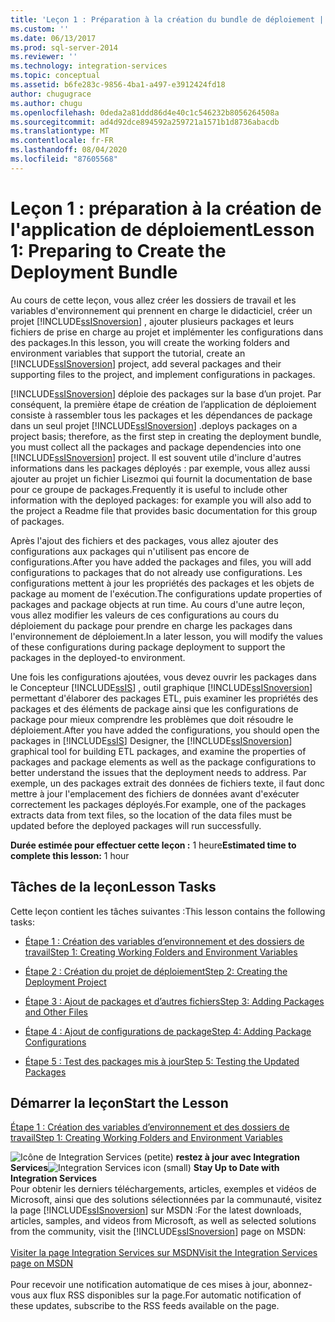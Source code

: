 ```yaml
---
title: 'Leçon 1 : Préparation à la création du bundle de déploiement | Microsoft Docs'
ms.custom: ''
ms.date: 06/13/2017
ms.prod: sql-server-2014
ms.reviewer: ''
ms.technology: integration-services
ms.topic: conceptual
ms.assetid: b6fe283c-9856-4ba1-a497-e3912424fd18
author: chugugrace
ms.author: chugu
ms.openlocfilehash: 0deda2a81ddd86d4e40c1c546232b8056264508a
ms.sourcegitcommit: ad4d92dce894592a259721a1571b1d8736abacdb
ms.translationtype: MT
ms.contentlocale: fr-FR
ms.lasthandoff: 08/04/2020
ms.locfileid: "87605568"
---
```

# <a name="lesson-1-preparing-to-create-the-deployment-bundle"></a><span data-ttu-id="9fcb8-102">Leçon 1 : préparation à la création de l'application de déploiement</span><span class="sxs-lookup"><span data-stu-id="9fcb8-102">Lesson 1: Preparing to Create the Deployment Bundle</span></span>
  <span data-ttu-id="9fcb8-103">Au cours de cette leçon, vous allez créer les dossiers de travail et les variables d'environnement qui prennent en charge le didacticiel, créer un projet [!INCLUDE[ssISnoversion](../includes/ssisnoversion-md.md)] , ajouter plusieurs packages et leurs fichiers de prise en charge au projet et implémenter les configurations dans des packages.</span><span class="sxs-lookup"><span data-stu-id="9fcb8-103">In this lesson, you will create the working folders and environment variables that support the tutorial, create an [!INCLUDE[ssISnoversion](../includes/ssisnoversion-md.md)] project, add several packages and their supporting files to the project, and implement configurations in packages.</span></span>  
  
 [!INCLUDE[ssISnoversion](../includes/ssisnoversion-md.md)] <span data-ttu-id="9fcb8-104">déploie des packages sur la base d’un projet. Par conséquent, la première étape de création de l’application de déploiement consiste à rassembler tous les packages et les dépendances de package dans un seul projet [!INCLUDE[ssISnoversion](../includes/ssisnoversion-md.md)] .</span><span class="sxs-lookup"><span data-stu-id="9fcb8-104">deploys packages on a project basis; therefore, as the first step in creating the deployment bundle, you must collect all the packages and package dependencies into one [!INCLUDE[ssISnoversion](../includes/ssisnoversion-md.md)] project.</span></span> <span data-ttu-id="9fcb8-105">Il est souvent utile d'inclure d'autres informations dans les packages déployés : par exemple, vous allez aussi ajouter au projet un fichier Lisezmoi qui fournit la documentation de base pour ce groupe de packages.</span><span class="sxs-lookup"><span data-stu-id="9fcb8-105">Frequently it is useful to include other information with the deployed packages: for example you will also add to the project a Readme file that provides basic documentation for this group of packages.</span></span>  
  
 <span data-ttu-id="9fcb8-106">Après l'ajout des fichiers et des packages, vous allez ajouter des configurations aux packages qui n'utilisent pas encore de configurations.</span><span class="sxs-lookup"><span data-stu-id="9fcb8-106">After you have added the packages and files, you will add configurations to packages that do not already use configurations.</span></span> <span data-ttu-id="9fcb8-107">Les configurations mettent à jour les propriétés des packages et les objets de package au moment de l'exécution.</span><span class="sxs-lookup"><span data-stu-id="9fcb8-107">The configurations update properties of packages and package objects at run time.</span></span> <span data-ttu-id="9fcb8-108">Au cours d'une autre leçon, vous allez modifier les valeurs de ces configurations au cours du déploiement du package pour prendre en charge les packages dans l'environnement de déploiement.</span><span class="sxs-lookup"><span data-stu-id="9fcb8-108">In a later lesson, you will modify the values of these configurations during package deployment to support the packages in the deployed-to environment.</span></span>  
  
 <span data-ttu-id="9fcb8-109">Une fois les configurations ajoutées, vous devez ouvrir les packages dans le Concepteur [!INCLUDE[ssIS](../includes/ssis-md.md)] , outil graphique [!INCLUDE[ssISnoversion](../includes/ssisnoversion-md.md)] permettant d'élaborer des packages ETL, puis examiner les propriétés des packages et des éléments de package ainsi que les configurations de package pour mieux comprendre les problèmes que doit résoudre le déploiement.</span><span class="sxs-lookup"><span data-stu-id="9fcb8-109">After you have added the configurations, you should open the packages in [!INCLUDE[ssIS](../includes/ssis-md.md)] Designer, the [!INCLUDE[ssISnoversion](../includes/ssisnoversion-md.md)] graphical tool for building ETL packages, and examine the properties of packages and package elements as well as the package configurations to better understand the issues that the deployment needs to address.</span></span> <span data-ttu-id="9fcb8-110">Par exemple, un des packages extrait des données de fichiers texte, il faut donc mettre à jour l'emplacement des fichiers de données avant d'exécuter correctement les packages déployés.</span><span class="sxs-lookup"><span data-stu-id="9fcb8-110">For example, one of the packages extracts data from text files, so the location of the data files must be updated before the deployed packages will run successfully.</span></span>  
  
 <span data-ttu-id="9fcb8-111">**Durée estimée pour effectuer cette leçon :** 1 heure</span><span class="sxs-lookup"><span data-stu-id="9fcb8-111">**Estimated time to complete this lesson:** 1 hour</span></span>  
  
## <a name="lesson-tasks"></a><span data-ttu-id="9fcb8-112">Tâches de la leçon</span><span class="sxs-lookup"><span data-stu-id="9fcb8-112">Lesson Tasks</span></span>  
 <span data-ttu-id="9fcb8-113">Cette leçon contient les tâches suivantes :</span><span class="sxs-lookup"><span data-stu-id="9fcb8-113">This lesson contains the following tasks:</span></span>  
  
-   [<span data-ttu-id="9fcb8-114">Étape 1 : Création des variables d’environnement et des dossiers de travail</span><span class="sxs-lookup"><span data-stu-id="9fcb8-114">Step 1: Creating Working Folders and Environment Variables</span></span>](../integration-services/lesson-1-1-creating-working-folders-and-environment-variables.md)  
  
-   [<span data-ttu-id="9fcb8-115">Étape 2 : Création du projet de déploiement</span><span class="sxs-lookup"><span data-stu-id="9fcb8-115">Step 2: Creating the Deployment Project</span></span>](../integration-services/lesson-1-2-creating-the-deployment-project.md)  
  
-   [<span data-ttu-id="9fcb8-116">Étape 3 : Ajout de packages et d’autres fichiers</span><span class="sxs-lookup"><span data-stu-id="9fcb8-116">Step 3: Adding Packages and Other Files</span></span>](../integration-services/lesson-1-3-adding-packages-and-other-files.md)  
  
-   [<span data-ttu-id="9fcb8-117">Étape 4 : Ajout de configurations de package</span><span class="sxs-lookup"><span data-stu-id="9fcb8-117">Step 4: Adding Package Configurations</span></span>](../integration-services/lesson-1-4-adding-package-configurations.md)  
  
-   [<span data-ttu-id="9fcb8-118">Étape 5 : Test des packages mis à jour</span><span class="sxs-lookup"><span data-stu-id="9fcb8-118">Step 5: Testing the Updated Packages</span></span>](../integration-services/lesson-1-5-testing-the-updated-packages.md)  
  
## <a name="start-the-lesson"></a><span data-ttu-id="9fcb8-119">Démarrer la leçon</span><span class="sxs-lookup"><span data-stu-id="9fcb8-119">Start the Lesson</span></span>  
 [<span data-ttu-id="9fcb8-120">Étape 1 : Création des variables d’environnement et des dossiers de travail</span><span class="sxs-lookup"><span data-stu-id="9fcb8-120">Step 1: Creating Working Folders and Environment Variables</span></span>](../integration-services/lesson-1-1-creating-working-folders-and-environment-variables.md)  
  
<span data-ttu-id="9fcb8-121">![Icône de Integration Services (petite)](media/dts-16.gif "Icône Integration Services (petite)")  **restez à jour avec Integration Services**</span><span class="sxs-lookup"><span data-stu-id="9fcb8-121">![Integration Services icon (small)](media/dts-16.gif "Integration Services icon (small)")  **Stay Up to Date with Integration Services**</span></span><br /> <span data-ttu-id="9fcb8-122">Pour obtenir les derniers téléchargements, articles, exemples et vidéos de Microsoft, ainsi que des solutions sélectionnées par la communauté, visitez la page [!INCLUDE[ssISnoversion](../includes/ssisnoversion-md.md)] sur MSDN :</span><span class="sxs-lookup"><span data-stu-id="9fcb8-122">For the latest downloads, articles, samples, and videos from Microsoft, as well as selected solutions from the community, visit the [!INCLUDE[ssISnoversion](../includes/ssisnoversion-md.md)] page on MSDN:</span></span><br /><br /> [<span data-ttu-id="9fcb8-123">Visiter la page Integration Services sur MSDN</span><span class="sxs-lookup"><span data-stu-id="9fcb8-123">Visit the Integration Services page on MSDN</span></span>](https://go.microsoft.com/fwlink/?LinkId=136655)<br /><br /> <span data-ttu-id="9fcb8-124">Pour recevoir une notification automatique de ces mises à jour, abonnez-vous aux flux RSS disponibles sur la page.</span><span class="sxs-lookup"><span data-stu-id="9fcb8-124">For automatic notification of these updates, subscribe to the RSS feeds available on the page.</span></span>  
  
  
